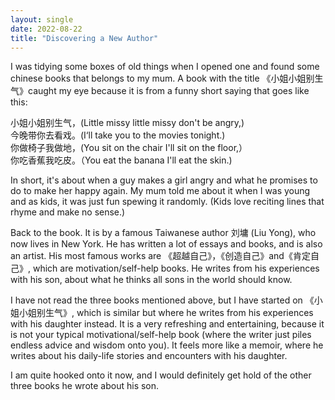 ```yaml
---
layout: single
date: 2022-08-22
title: "Discovering a New Author"
---
```

I was tidying some boxes of old things when I opened one and found some chinese books that belongs to my mum. A book with the title 《小姐小姐别生气》caught my eye because it is from a funny short saying that goes like this:

小姐小姐别生气，(Little missy little missy don't be angry,)   
今晚带你去看戏。(I‘ll take you to the movies tonight.)  
你做椅子我做地，(You sit on the chair I'll sit on the floor,）   
你吃香蕉我吃皮。（You eat the banana I'll eat the skin.) 

In short, it's about when a guy makes a girl angry and what he promises to do to make her happy again. My mum told me about it when I was young and as kids, it was just fun spewing it randomly. (Kids love reciting lines that rhyme and make no sense.)

Back to the book. It is by a famous Taiwanese author 刘墉 (Liu Yong), who now lives in New York. He has written a lot of essays and books, and is also an artist. His most famous works are 《超越自己》，《创造自己》and《肯定自己》, which are motivation/self-help books. He writes from his experiences with his son, about what he thinks all sons in the world should know. 

I have not read the three books mentioned above, but I have started on 《小姐小姐别生气》, which is similar but where he writes from his experiences with his daughter instead. It is a very refreshing and entertaining, because it is not your typical motivational/self-help book (where the writer just piles endless advice and wisdom onto you). It feels more like a memoir, where he writes about his daily-life stories and encounters with his daughter. 

I am quite hooked onto it now, and I would definitely get hold of the other three books he wrote about his son. 
